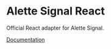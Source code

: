 # Alette Signal React
Official React adapter for Alette Signal.

[Documentation](https://alette-os.com/)